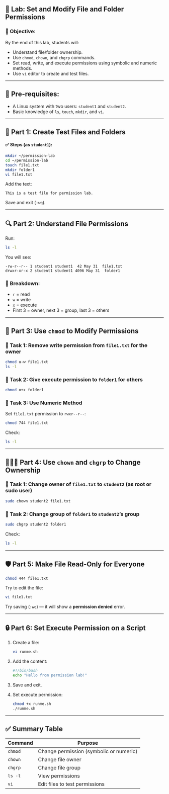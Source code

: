## 🧪 Lab: Set and Modify File and Folder Permissions

### 🎯 Objective:

By the end of this lab, students will:

* Understand file/folder ownership.
* Use `chmod`, `chown`, and `chgrp` commands.
* Set read, write, and execute permissions using symbolic and numeric methods.
* Use `vi` editor to create and test files.

---

## 🧰 Pre-requisites:

* A Linux system with two users: `student1` and `student2`.
* Basic knowledge of `ls`, `touch`, `mkdir`, and `vi`.

---

## 📂 Part 1: Create Test Files and Folders

#### ✅ Steps (as `student1`):

```bash
mkdir ~/permission-lab
cd ~/permission-lab
touch file1.txt
mkdir folder1
vi file1.txt
```

Add the text:

```
This is a test file for permission lab.
```

Save and exit (`:wq`).

---

## 🔍 Part 2: Understand File Permissions

Run:

```bash
ls -l
```

You will see:

```
-rw-r--r-- 1 student1 student1  42 May 31  file1.txt
drwxr-xr-x 2 student1 student1 4096 May 31  folder1
```

### 📌 Breakdown:

* `r` = read
* `w` = write
* `x` = execute
* First 3 = owner, next 3 = group, last 3 = others

---

## 🔧 Part 3: Use `chmod` to Modify Permissions

### 📝 Task 1: Remove write permission from `file1.txt` for the owner

```bash
chmod u-w file1.txt
ls -l
```

### 📝 Task 2: Give execute permission to `folder1` for others

```bash
chmod o+x folder1
```

### 📝 Task 3: Use Numeric Method

Set `file1.txt` permission to `rwxr--r--`:

```bash
chmod 744 file1.txt
```

Check:

```bash
ls -l
```

---

## 🧑‍🤝‍🧑 Part 4: Use `chown` and `chgrp` to Change Ownership

### 📝 Task 1: Change owner of `file1.txt` to `student2` (as root or sudo user)

```bash
sudo chown student2 file1.txt
```

### 📝 Task 2: Change group of `folder1` to `student2`’s group

```bash
sudo chgrp student2 folder1
```

Check:

```bash
ls -l
```

---

## 🛡️ Part 5: Make File Read-Only for Everyone

```bash
chmod 444 file1.txt
```

Try to edit the file:

```bash
vi file1.txt
```

Try saving (`:wq`) — it will show a **permission denied** error.

---

## 🔒 Part 6: Set Execute Permission on a Script

1. Create a file:

   ```bash
   vi runme.sh
   ```

2. Add the content:

   ```bash
   #!/bin/bash
   echo "Hello from permission lab!"
   ```

3. Save and exit.

4. Set execute permission:

   ```bash
   chmod +x runme.sh
   ./runme.sh
   ```

---

## ✅ Summary Table

| Command | Purpose                                 |
| ------- | --------------------------------------- |
| `chmod` | Change permission (symbolic or numeric) |
| `chown` | Change file owner                       |
| `chgrp` | Change file group                       |
| `ls -l` | View permissions                        |
| `vi`    | Edit files to test permissions          |


